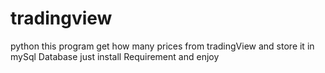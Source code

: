# tradingview
python
this program get how many prices from tradingView and store it in mySql Database 
just install Requirement and enjoy
